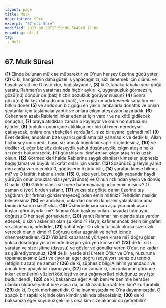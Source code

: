 ```yaml
---
layout: page
title: Mulk
description: Sûre
excerpt: "67'nci Sûre"
modified: 2017-08-29T17:50:00.564948 17:00
encoding: utf-8
tag: 
 - Mulk
---
```


## 67. Mulk Sûresi

**(1)** Elinde bulunan mülk ne mübarektir ve O’nun her şey üzerine gücü yeter,
**(2)** O ki, hanginizin daha güzel iş yapacağınızı, sizi denemek için ölümü ve hayatı yarattı ve O üstündür, bağışlayandır,
**(3)** ki O, tabaka tabaka yedi göğü yarattı, Rahman’ın yaratmasında hiçbir aykırılık, uygunsuzluk görmezsin, gözü(nü) döndür de (bak) hiçbir bozukluk görüyor musun?
**(4)** Sonra gözü(nü) iki kez daha döndür (bak), ve o göz umudu keserek sana hor ve bitkin döner
**(5)** ve andolsun biz göğü en yakın lambalarla donattık ve onları şeytanlar için taşlamalar yaptık ve onlara çılgın ateş azabı hazırladık.
**(6)** Cehennem azabı Rablerini inkar edenler için vardır ve ne kötü gidilecek sonuçtur,
**(7)** oraya atıldıkları zaman o kaynıyor ve onun homurtusunu işitirler, 
**(8)** topluluk onun içine atıldıkça her biri öfkeden neredeyse çatlayacak, onlara onun bekçileri sordu(lar), size bir uyarıcı gelmedi mi?
**(9)** Evet dediler, andolsun bize uyarıcı geldi ama biz yalanladık ve dedik ki, Allah hiçbir şey indirmedi, hayır, siz ancak büyük bir sapıklık içindesiniz,
**(10)** ve dediler ki, eğer biz söz dinleseydik yahut düşünseydik, çılgın ateşin halkı arasında bulunmazdık,
**(11)** günahlarını itiraf ettiler, çılgın ateş halkı uzak olsun.
**(12)** Görmedikleri halde Rablerine saygılı olan(lar) kimseler, şüphesiz bağış(lama) ve büyük mükafat onlar için vardır.
**(13)** Sözünüzü gizleyin yahut onu açığa vurun çünkü O, göğüslerin özünü bilir,
**(14)** yaratan kimse bilmez mi? ve O latiftir, haber alandır.
**(15)** O, size yeri, boynu eğik yapandır haydi yürüyün onun omuzlarında (yeryüzünde) ve O’nun rızkından yeyin ve dönüş O’nadır.
**(16)** Gökte olanın sizi yere batırmayacağından emin misiniz? O zaman o (yer) birden sallanır,
**(17)** yoksa siz gökte olanın üzerine taş yağdıran (bir fırtına) göndermeyeceğinden emin misiniz? Tehdidim nasıldır bileceksiniz
**(18)** ve andolsun, onlardan önceki kimseler yalanladılar ama benim inkarım nasıl? oldu. 
**(19)** Üstlerinde sıra sıra açıp yumarak uçan kuşları görmüyorlar mı? Rahman’dan başkası onları (havada) tutmuyor, doğrusu O her şeyi görmektedir,
**(20)** yahut Rahman’nın dışında size yardım edecek, o sizin askeriniz olan şu kimdir? Hayır, kafirler ancak derin bir gaflet ve aldanma içindedirler,
**(21)** yahut eğer O rızkını tutacak olursa size rızık verecek olan o kimdir? Doğrusu onlar azgınlık ve nefret içinde direnmektedirler.
**(22)** Yüzüstü kapanarak yürüyen kimse mi? doğru gider yoksa dosdoğru yol üzerinde düzgün yürüyen kimse mi?
**(23)** de ki, sizi yaratan ve size işitme (duyusu) ve gözler ve gönüller veren O’dur, ne kadar az şükrediyorsunuz,
**(24)** de ki, yerde sizi üreten O’dur ve O’na, huzuruna toplanacaksınız
**(25)** ve diyorlar, eğer doğru (söylüyor) iseniz bu tehdid (ettiğiniz azab) ne zaman? 
**(26)** de ki, şüphesiz bilgi Allah’ın yanındadır ve ancak ben apaçık bir uyarıcıyım,
**(27)** ne zaman ki, onu yakından görünce inkar eden(lerin) yüzleri kötüleşti ve onu çağırıyor(lar) olduğunuz şey işte budur dendi ,
**(28)** de ki, baksanıza eğer Allah beni ve benimle beraber olanları öldürse yahut bize acısa da, acıklı azabdan kafirleri kim? kurtarabilir,
**(29)** de ki, O çok merhametlidir, O’na inanmışşızdır ve O’na dayanmışızdır, O apaçık bir sapıklık içinde olan kimdir yakında bileceksiniz,
**(30)** de ki baksanıza eğer suyunuz çekilmiş olsa kim size akar bir su  getirebilir?

